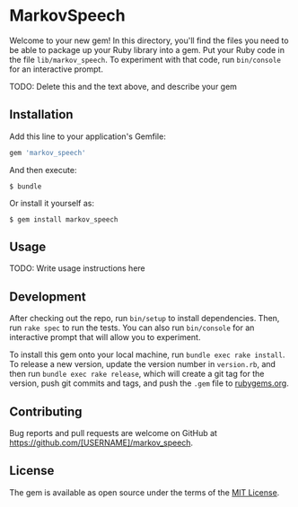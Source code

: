 # MarkovSpeech

Welcome to your new gem! In this directory, you'll find the files you need to be able to package up your Ruby library into a gem. Put your Ruby code in the file `lib/markov_speech`. To experiment with that code, run `bin/console` for an interactive prompt.

TODO: Delete this and the text above, and describe your gem

## Installation

Add this line to your application's Gemfile:

```ruby
gem 'markov_speech'
```

And then execute:

    $ bundle

Or install it yourself as:

    $ gem install markov_speech

## Usage

TODO: Write usage instructions here

## Development

After checking out the repo, run `bin/setup` to install dependencies. Then, run `rake spec` to run the tests. You can also run `bin/console` for an interactive prompt that will allow you to experiment.

To install this gem onto your local machine, run `bundle exec rake install`. To release a new version, update the version number in `version.rb`, and then run `bundle exec rake release`, which will create a git tag for the version, push git commits and tags, and push the `.gem` file to [rubygems.org](https://rubygems.org).

## Contributing

Bug reports and pull requests are welcome on GitHub at https://github.com/[USERNAME]/markov_speech.


## License

The gem is available as open source under the terms of the [MIT License](http://opensource.org/licenses/MIT).

